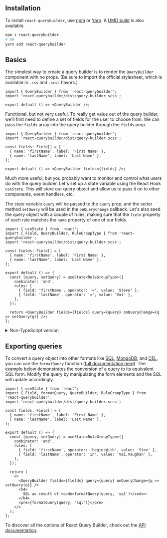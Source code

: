 
## Installation

To install `react-querybuilder`, use [npm](https://www.npmjs.com/package/react-querybuilder) or [Yarn](https://yarnpkg.com/package/react-querybuilder). A [UMD build](./umd) is also available.

```bash
npm i react-querybuilder
# OR
yarn add react-querybuilder
```

## Basics

The simplest way to create a query builder is to render the `QueryBuilder` component with no props. (Be sure to import the official stylesheet, which is available in `.css` and `.scss` flavors.)


```tsx
import { QueryBuilder } from 'react-querybuilder';
import 'react-querybuilder/dist/query-builder.scss';

export default () => <QueryBuilder />;
```


Functional, but not very useful. To really get value out of the query builder, we'll first need to define a set of fields for the user to choose from. We can pass the `fields` array into the query builder through the `fields` prop.



```tsx
import { QueryBuilder } from 'react-querybuilder';
import 'react-querybuilder/dist/query-builder.scss';

const fields: Field[] = [
  { name: 'firstName', label: 'First Name' },
  { name: 'lastName', label: 'Last Name' },
];

export default () => <QueryBuilder fields={fields} />;
```


Much more useful, but you probably want to monitor and control what users do with the query builder. Let's set up a state variable using the React Hook `useState`. This will store our query object and allow us to pass it on to other components, event handlers, etc.

The state variable `query` will be passed to the `query` prop, and the setter method `setQuery` will be used in the `onQueryChange` callback. Let's also seed the query object with a couple of rules, making sure that the `field` property of each rule matches the `name` property of one of our fields.


```tsx
import { useState } from 'react';
import { Field, QueryBuilder, RuleGroupType } from 'react-querybuilder';
import 'react-querybuilder/dist/query-builder.scss';

const fields: Field[] = [
  { name: 'firstName', label: 'First Name' },
  { name: 'lastName', label: 'Last Name' },
];

export default () => {
  const [query, setQuery] = useState<RuleGroupType>({
    combinator: 'and',
    rules: [
      { field: 'firstName', operator: '=', value: 'Steve' },
      { field: 'lastName', operator: '=', value: 'Vai' },
    ],
  });

  return <QueryBuilder fields={fields} query={query} onQueryChange={q => setQuery(q)} />;
};
```


<details>
<summary>Non-TypeScript version</summary>

```jsx
import { useState } from 'react';
import { QueryBuilder } from 'react-querybuilder';
import 'react-querybuilder/dist/query-builder.scss';

const fields = [
  { name: 'firstName', label: 'First Name' },
  { name: 'lastName', label: 'Last Name' },
];

export default () => {
  const [query, setQuery] = useState({
    combinator: 'and',
    rules: [
      { field: 'firstName', operator: '=', value: 'Steve' },
      { field: 'lastName', operator: '=', value: 'Vai' },
    ],
  });

  return <QueryBuilder fields={fields} query={query} onQueryChange={q => setQuery(q)} />;
};
```

</details>

## Exporting queries

To convert a query object into other formats like [SQL](https://en.wikipedia.org/wiki/SQL), [MongoDB](https://www.mongodb.com/), and [CEL](https://github.com/google/cel-spec), you can use the `formatQuery` function ([full documentation here](./api/export)). The example below demonstrates the conversion of a query to its equivalent SQL form. Modify the query by manipulating the form elements and the SQL will update accordingly.


```tsx
import { useState } from 'react';
import { Field, formatQuery, QueryBuilder, RuleGroupType } from 'react-querybuilder';
import 'react-querybuilder/dist/query-builder.scss';

const fields: Field[] = [
  { name: 'firstName', label: 'First Name' },
  { name: 'lastName', label: 'Last Name' },
];

export default () => {
  const [query, setQuery] = useState<RuleGroupType>({
    combinator: 'and',
    rules: [
      { field: 'firstName', operator: 'beginsWith', value: 'Stev' },
      { field: 'lastName', operator: 'in', value: 'Vai,Vaughan' },
    ],
  });

  return (
    <>
      <QueryBuilder fields={fields} query={query} onQueryChange={q => setQuery(q)} />
      <h4>
        SQL as result of <code>formatQuery(query, 'sql')</code>:
      </h4>
      <pre>{formatQuery(query, 'sql')}</pre>
    </>
  );
};
```

To discover all the options of React Query Builder, check out the [API documentation](https://react-querybuilder.js.org/docs/category/api).